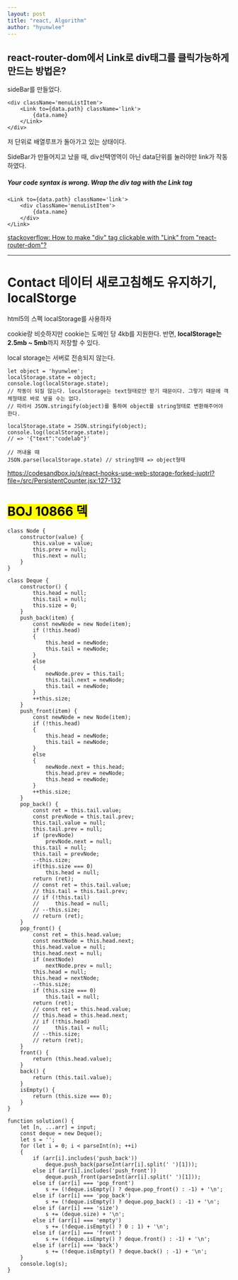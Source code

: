 ```yaml
---
layout: post
title: "react, Algorithm"
author: "hyunwlee"
---
```


## react-router-dom에서 Link로 div태그를 클릭가능하게 만드는 방법은?

sideBar를 만들었다.

```
<div className='menuListItem'>
	<Link to={data.path} className='link'>
		{data.name}	
	</Link>
</div>
```

저 단위로 배열루프가 돌아가고 있는 상태이다.  

SideBar가 만들어지고 났을 때, div선택영역이 아닌 data단위를 눌러야만 link가 작동하였다.  

##### Your code syntax is wrong. Wrap the div tag with the Link tag

```
<Link to={data.path} className='link'>
	<div className='menuListItem'>
		{data.name}
	</div>
</Link>
```

[stackoverflow: How to make "div" tag clickable with "Link" from "react-router-dom"?](https://stackoverflow.com/questions/62439040/how-to-make-div-tag-clickable-with-link-from-react-router-dom)

---



# Contact 데이터 새로고침해도 유지하기, localStorge

html5의 스펙 localStorage를 사용하자  

cookie랑 비슷하지만 cookie는 도메인 당 4kb를 지원한다. 반면, <strong>localStorage는 2.5mb ~ 5mb</strong>까지 저장할 수 있다.  

local storage는 서버로 전송되지 않는다.   

```
let object = 'hyunwlee';
localStorage.state = object;
console.log(localStorage.state);
// 작동이 되질 않는다. localStorage는 text형태로만 받기 때문이다. 그렇기 때문에 객체형태로 바로 넣을 수는 없다.
// 따라서 JSON.stringify(object)를 통하여 object를 string형태로 변환해주어야 한다.

localStorage.state = JSON.stringify(object);
console.log(localStorage.state);
// => '{"text":"codelab"}'

// 꺼내올 때
JSON.parse(localStorage.state) // string형태 => object형태
```

https://codesandbox.io/s/react-hooks-use-web-storage-forked-juotrl?file=/src/PersistentCounter.jsx:127-132

# <mark>BOJ 10866 덱</mark>

```
class Node {
    constructor(value) {
        this.value = value;
        this.prev = null;
        this.next = null;
    }
}

class Deque {
    constructor() {
        this.head = null;
        this.tail = null;
        this.size = 0;
    }
    push_back(item) {
        const newNode = new Node(item);
        if (!this.head)
        {
            this.head = newNode;
            this.tail = newNode;
        }
        else
        {
            newNode.prev = this.tail;
            this.tail.next = newNode;
            this.tail = newNode;
        }
        ++this.size;
    }
    push_front(item) {
        const newNode = new Node(item);
        if (!this.head)
        {
            this.head = newNode;
            this.tail = newNode;
        }
        else
        {
            newNode.next = this.head;
            this.head.prev = newNode;
            this.head = newNode;
        }
        ++this.size;
    }
    pop_back() {
        const ret = this.tail.value;
        const prevNode = this.tail.prev;
        this.tail.value = null;
        this.tail.prev = null;
        if (prevNode)
            prevNode.next = null;
        this.tail = null;
        this.tail = prevNode;
        --this.size;
        if(this.size === 0)
            this.head = null;
        return (ret);
        // const ret = this.tail.value;
        // this.tail = this.tail.prev;
        // if (!this.tail)
        //     this.head = null;
        // --this.size;
        // return (ret);
    }
    pop_front() {
        const ret = this.head.value;
        const nextNode = this.head.next;
        this.head.value = null;
        this.head.next = null;
        if (nextNode)
            nextNode.prev = null;
        this.head = null;
        this.head = nextNode;
        --this.size;
        if (this.size === 0)
            this.tail = null;
        return (ret);
        // const ret = this.head.value;
        // this.head = this.head.next;
        // if (!this.head)
        //     this.tail = null;
        // --this.size;
        // return (ret);
    }
    front() {
        return (this.head.value);
    }
    back() {
        return (this.tail.value);
    }
    isEmpty() {
        return (this.size === 0);
    }
}

function solution() {
    let [n, ...arr] = input;
    const deque = new Deque();
    let s = '';
    for (let i = 0; i < parseInt(n); ++i)
    {
        if (arr[i].includes('push_back'))
            deque.push_back(parseInt(arr[i].split(' ')[1]));
        else if (arr[i].includes('push_front'))
            deque.push_front(parseInt(arr[i].split(' ')[1]));
        else if (arr[i] === 'pop_front')
            s += (!deque.isEmpty() ? deque.pop_front() : -1) + '\n';
        else if (arr[i] === 'pop_back')
            s += (!deque.isEmpty() ? deque.pop_back() : -1) + '\n';
        else if (arr[i] === 'size')
            s += (deque.size) + '\n';
        else if (arr[i] === 'empty')
            s += (!deque.isEmpty() ? 0 : 1) + '\n';
        else if (arr[i] === 'front')
            s += (!deque.isEmpty() ? deque.front() : -1) + '\n';
        else if (arr[i] === 'back')
            s += (!deque.isEmpty() ? deque.back() : -1) + '\n';
    }
    console.log(s);
}
```
